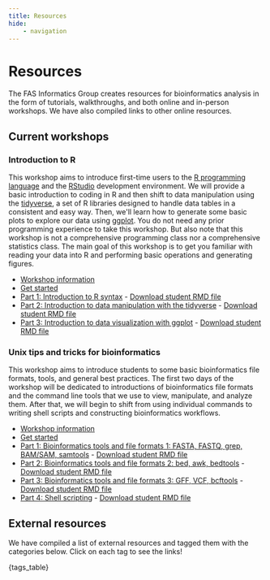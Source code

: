 ```yaml
---
title: Resources
hide:
    - navigation
---
```


<style>
    .md-sidebar--secondary {{
        order: 0;
    }}
</style>

# Resources

The FAS Informatics Group creates resources for bioinformatics analysis in the form of tutorials, walkthroughs, and both online and in-person workshops. We have also compiled links to other online resources.

## Current workshops

### Introduction to R

This workshop aims to introduce first-time users to the [R programming language](https://www.r-project.org/) and the [RStudio](https://posit.co/download/rstudio-desktop/) development environment. We will provide a basic introduction to coding in R and then shift to data manipulation using the [tidyverse](https://www.tidyverse.org/), a set of R libraries designed to handle data tables in a consistent and easy way. Then, we'll learn how to generate some basic plots to explore our data using [ggplot](https://ggplot2.tidyverse.org/). You do not need any prior programming experience to take this workshop. But also note that this workshop is not a comprehensive programming class nor a comprehensive statistics class. The main goal of this workshop is to get you familiar with reading your data into R and performing basic operations and generating figures.

- [Workshop information](Workshops/R/index.html)
- [Get started](Workshops/R/start.html)
- [Part 1: Introduction to R syntax](Workshops/R/R-workshop-2023-Part1.md) - [Download student RMD file](Workshops/R/R-workshop-2023-Part1-student.Rmd)
- [Part 2: Introduction to data manipulation with the tidyverse](Workshops/R/R-workshop-2023-Part2.md) - [Download student RMD file](Workshops/R/R-workshop-2023-Part2-student.Rmd)
- [Part 3: Introduction to data visualization with ggplot](Workshops/R/R-workshop-2023-Part3.md) - [Download student RMD file](Workshops/R/R-workshop-2023-Part3-student.Rmd)

### Unix tips and tricks for bioinformatics

This workshop aims to introduce students to some basic bioinformatics file formats, tools, and general best practices. The first two days of the workshop will be dedicated to introductions of bioinformatics file formats and the command line tools that we use to view, manipulate, and analyze them. After that, we will begin to shift from using individual commands to writing shell scripts and constructing bioinformatics workflows.

- [Workshop information](Workshops/Unix/index.html)
- [Get started](Workshops/Unix/start.html)
- [Part 1: Bioinformatics tools and file formats 1: FASTA, FASTQ, grep, BAM/SAM, samtools](Workshops/Unix/Biotips-workshop-2023-Day1.md) - [Download student RMD file](Workshops/Unix/Biotips-workshop-2023-Day1-student.Rmd)
- [Part 2: Bioinformatics tools and file formats 2: bed, awk, bedtools](Workshops/Unix/Biotips-workshop-2023-Day2.md) - [Download student RMD file](Workshops/Unix/Biotips-workshop-2023-Day2-student.Rmd)
- [Part 3: Bioinformatics tools and file formats 3: GFF, VCF, bcftools](Workshops/Unix/Biotips-workshop-2023-Day3.md) - [Download student RMD file](Workshops/Unix/Biotips-workshop-2023-Day3-student.Rmd)
- [Part 4: Shell scripting](Workshops/Unix/Biotips-workshop-2023-Day4.md) - [Download student RMD file](Workshops/Unix/Biotips-workshop-2023-Day4-student.Rmd)

## External resources

We have compiled a list of external resources and tagged them with the categories below. Click on each tag to see the links!

{tags_table}
